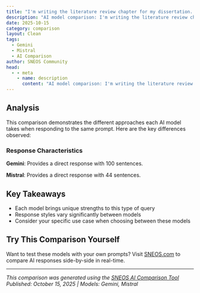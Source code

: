 ```yaml
---
title: "I'm writing the literature review chapter for my dissertation. Help me: 1) Understand the difference between a traditional narrative literature review and a systematic review for dissertation purposes"
description: "AI model comparison: I'm writing the literature review chapter for my dissertation. Help me: 1) Understand the difference..."
date: 2025-10-15
category: comparison
layout: Clean
tags:
  - Gemini
  - Mistral
  - AI Comparison
author: SNEOS Community
head:
  - - meta
    - name: description
      content: "AI model comparison: I'm writing the literature review chapter for my dissertation. Help me: 1) Understand the difference between a tradition..."
---
```


<ChatComparison
  title="I'm writing the literature review chapter for my dissertation. Help me: 1) Understand the difference between a traditional narrative literature review and a systematic review for dissertation purposes"
  prompt="I'm writing the literature review chapter for my dissertation. Help me: 1) Understand the difference between a traditional narrative literature review and a systematic review for dissertation purposes"
  :responses='{"Gemini": "This is an excellent question, as the choice between a narrative and a systematic review profoundly impacts the scope, methodology, and time commitment of your literature review chapter. For a dissertation, understanding these differences is crucial for aligning with your research goals and departmental expectations.\n\nLet\u0027s break down the differences, focusing on their implications for a dissertation.\n\n---\n\n### 1. Understanding the Difference: Traditional Narrative vs. Systematic Literature Review\n\nHere\u0027s a side-by-side comparison:\n\n| Feature           | Traditional Narrative Literature Review                     | Systematic Literature Review                                    |\n| :---------------- | :---------------------------------------------------------- | :-------------------------------------------------------------- |\n| **Primary Goal**  | To provide a broad overview, synthesize existing knowledge, contextualize research, identify themes, and build a theoretical framework. | To answer a *very specific* research question, identify all relevant evidence, synthesize findings transparently, and minimize bias. |\n| **Scope \u0026 Focus** | Broad, thematic, historical, theoretical. Can cover a wide range of topics and perspectives. | Narrow, focused. Defined by a specific, well-articulated research question (often using PICO/PICOS framework). |\n| **Methodology**   | **Flexible and iterative.** Author-driven selection of articles based on expertise, relevance to the topic, and interpretative judgment. No explicit, predefined protocol. | **Rigorous, explicit, and predefined.** Involves a detailed protocol outlining search strategy, inclusion/exclusion criteria, data extraction, and quality assessment. Often involves two independent reviewers. |\n| **Search Strategy** | Informal, unsystematic. May involve database searches, citation tracking, known seminal works. Not explicitly documented. | Comprehensive, systematic, and transparent. Detailed documentation of databases searched, keywords used, Boolean operators, and date ranges. Aims for exhaustive coverage. |\n| **Inclusion/Exclusion Criteria** | Implicit or loosely defined. Author decides what\u0027s relevant based on the evolving argument. | Explicitly defined *a priori*. All studies meeting the criteria are included; all studies not meeting them are excluded. Applied consistently. |\n| **Data Extraction** | Varies; author notes key points relevant to their synthesis. | Structured. A standardized form is used to extract specific data points from each included study (e.g., methods, participants, key findings, limitations). |\n| **Quality Assessment** | Informal; author critically appraises studies as part of their synthesis. | Formal. Uses predefined tools or checklists to systematically assess the methodological quality or risk of bias in each included study. |\n| **Synthesis**     | Qualitative, interpretative, thematic. Author weaves a \u0022story\u0022 or argument, highlighting key theories, debates, and gaps. | Can be qualitative (narrative synthesis) or quantitative (meta-analysis). Follows a clear structure derived from the data. |\n| **Transparency \u0026 Replicability** | Low. Difficult for another researcher to reproduce the exact review process and arrive at the same selection of articles or synthesis. | High. All steps are explicitly documented, making the process transparent and, in theory, replicable by other researchers. Often includes a PRISMA flow diagram. |\n| **Bias**          | Higher risk of author bias (e.g., cherry-picking studies that support a particular viewpoint, confirmation bias). | Lower risk of bias due to systematic and transparent methods designed to minimize researcher subjectivity. |\n| **Output**        | An argumentative essay, critical synthesis, or theory-building chapter. | A structured report detailing the methods, results (tables, summary statistics), and discussion of findings. May involve a meta-analysis if appropriate. |\n| **Time Commitment** | Generally less time-intensive in the initial search and selection phase, but can still be lengthy for comprehensive synthesis. | Significantly more time-intensive and labor-intensive due to the rigorous protocol, extensive searching, screening, data extraction, and quality assessment. |\n\n---\n\n### For Dissertation Purposes: Which One Should You Choose?\n\nThe choice depends heavily on your discipline, research question, the existing literature, your supervisor\u0027s expectations, and your available time.\n\n#### When to use a **Traditional Narrative Literature Review** for your Dissertation:\n\n1.  **Discipline:** Common in humanities, arts, some social sciences (e.g., sociology, political science, education, some business fields), and qualitative research paradigms where theoretical development and nuanced interpretation are paramount.\n2.  **Research Question:** When your dissertation aims to explore a broad topic, build a theoretical framework, trace the historical development of an idea, critique existing paradigms, or provide context for an entirely novel area.\n3.  **Nature of Literature:** When the literature is highly diverse, theoretical, qualitative, or when there isn\u0027t a large body of empirical studies addressing a very specific question.\n4.  **Dissertation Structure:** Often serves as the *foundational chapter* of the entire dissertation. It sets the stage, justifies your research, and positions your study within the broader academic conversation.\n5.  **Time \u0026 Resources:** If your dissertation involves a substantial primary research component (e.g., extensive fieldwork, data collection, and analysis), a systematic review might be too demanding on top of that.\n\n**Example Use:** If your dissertation is exploring the evolution of gender roles in 20th-century American advertising, a narrative review would be ideal to trace historical trends, analyze theoretical perspectives, and identify key cultural shifts.\n\n#### When to use a **Systematic Literature Review** for your Dissertation:\n\n1.  **Discipline:** Very common in health sciences, evidence-based social sciences (e.g., psychology, public health, nursing, some management fields), and any field where the aim is to synthesize empirical evidence to answer a clear policy or practice-relevant question.\n2.  **Research Question:** When your dissertation seeks to answer a *specific, empirical question* for which a body of primary research already exists (e.g., \u0022What is the effectiveness of X intervention for Y population?\u0022 or \u0022What are the perceived barriers to Z behavior among A group?\u0022).\n3.  **Nature of Literature:** When there are multiple empirical studies on your specific topic, and you need to rigorously synthesize their findings to draw robust conclusions.\n4.  **Dissertation Structure:**\n    *   **The Systematic Review *is* the Dissertation:** Some dissertations (especially at the Master\u0027s level, but also PhDs in some fields) are entirely a systematic review, providing a significant standalone contribution to knowledge.\n    *   **A Chapter *Within* the Dissertation:** It can be one of your empirical chapters, serving to establish the current state of evidence on a specific aspect of your topic, which then informs or justifies your subsequent primary research.\n    *   **Preliminary Work:** It can be conducted as a crucial first step to inform the design of your primary research, identify specific gaps that your study will address, or justify the need for your empirical study.\n5.  **Contribution:** A well-executed systematic review is a significant and publishable contribution, offering the highest level of evidence synthesis.\n\n**Example Use:** If your dissertation is investigating the effectiveness of mindfulness-based stress reduction interventions for healthcare professionals, a systematic review (potentially with meta-analysis) would be the most appropriate method to synthesize existing randomized controlled trials and observational studies.\n\n---\n\n### Hybrid Approaches \u0026 Scoping Reviews:\n\nIt\u0027s also worth noting that there are hybrid approaches and other review types:\n\n*   **Scoping Review:** Aims to map the existing literature on a broad topic, identify the nature and extent of research, and highlight gaps. It uses systematic search methods but may not critically appraise studies in the same depth as a systematic review. Often used when a topic is complex, has not been comprehensively reviewed, or when you want to define the parameters for a future systematic review.\n*   **Integrative Review:** Broader than systematic reviews, allowing for the inclusion of diverse methodologies (e.g., both qualitative and quantitative studies) to develop a comprehensive understanding of a phenomenon. Less rigorous than a systematic review in its inclusion/exclusion, but more structured than a narrative review.\n\nFor your dissertation, discuss these options with your supervisor. They will have a strong understanding of the expectations within your department and discipline and can guide you towards the most appropriate approach for your specific research question and goals.", "Mistral": "Certainly! Understanding the differences between a traditional narrative literature review and a systematic review is crucial for your dissertation. Here\u2019s a breakdown of each type:\n\n### Traditional Narrative Literature Review\n\n**Purpose:**\n- To provide a comprehensive overview of the existing literature on a particular topic.\n- To identify key themes, debates, and gaps in the literature.\n- To synthesize and interpret the findings of various studies.\n\n**Characteristics:**\n- **Structure:** Often less structured and more flexible. It can be organized thematically, chronologically, or methodologically.\n- **Selection Criteria:** Studies are selected based on the author\u0027s judgment of their relevance and importance.\n- **Critical Evaluation:** Includes a critical evaluation of the literature, highlighting strengths, weaknesses, and biases.\n- **Synthesis:** Integrates findings from different studies to provide a coherent narrative.\n- **Bias:** More susceptible to author bias, as the selection and interpretation of studies are subjective.\n\n**Advantages:**\n- Allows for a more nuanced and interpretive synthesis of the literature.\n- Can be more flexible and adaptable to the specific needs of the dissertation.\n\n**Disadvantages:**\n- Less rigorous and systematic in the selection and evaluation of studies.\n- More prone to bias and subjectivity.\n\n### Systematic Review\n\n**Purpose:**\n- To answer a specific research question by systematically identifying, selecting, and synthesizing all relevant studies.\n- To provide a transparent and reproducible method for reviewing the literature.\n\n**Characteristics:**\n- **Structure:** Highly structured and follows a predefined protocol.\n- **Selection Criteria:** Studies are selected based on explicit, predefined criteria to ensure comprehensiveness and reduce bias.\n- **Critical Evaluation:** Includes a rigorous assessment of the quality of the studies using standardized tools.\n- **Synthesis:** Often involves statistical methods (meta-analysis) to combine the results of multiple studies.\n- **Bias:** Less susceptible to bias due to the systematic and transparent approach.\n\n**Advantages:**\n- Provides a more rigorous and objective synthesis of the literature.\n- Reduces the risk of bias and ensures reproducibility.\n- Can include meta-analysis, which provides a quantitative synthesis of the findings.\n\n**Disadvantages:**\n- More time-consuming and resource-intensive.\n- Less flexible and may not be suitable for all types of research questions.\n\n### Choosing Between the Two\n\n**Considerations:**\n- **Research Question:** If your research question requires a comprehensive and objective synthesis of the literature, a systematic review may be more appropriate.\n- **Time and Resources:** Systematic reviews are more time-consuming and require more resources. If you have limited time or resources, a traditional narrative review might be more feasible.\n- **Nature of the Topic:** If your topic is broad and requires a more interpretive synthesis, a traditional narrative review might be more suitable.\n- **Methodological Rigor:** If methodological rigor and reproducibility are important for your dissertation, a systematic review is preferable.\n\n### Practical Tips\n\n1. **Define Your Objectives:** Clearly define the objectives of your literature review. This will help you decide which type of review is more appropriate.\n2. **Consult Your Advisor:** Discuss your options with your dissertation advisor. They can provide valuable insights and guidance based on your specific research question and field of study.\n3. **Plan Ahead:** Both types of reviews require careful planning. For a systematic review, you may need to develop a protocol and register it with a database like PROSPERO.\n4. **Document Your Process:** Regardless of the type of review you choose, document your search strategy, selection criteria, and evaluation methods to ensure transparency and reproducibility.\n\nBy understanding these differences and considering your specific needs, you can choose the type of literature review that best supports your dissertation."}' published-date="{DateTime.UtcNow:HH:mm}"
/>

## Analysis

This comparison demonstrates the different approaches each AI model takes when responding to the same prompt. Here are the key differences observed:

### Response Characteristics

**Gemini**: Provides a direct response with 100 sentences. 

**Mistral**: Provides a direct response with 44 sentences. 

## Key Takeaways

- Each model brings unique strengths to this type of query
- Response styles vary significantly between models
- Consider your specific use case when choosing between these models

## Try This Comparison Yourself

Want to test these models with your own prompts? Visit [SNEOS.com](https://sneos.com) to compare AI responses side-by-side in real-time.

---

*This comparison was generated using the [SNEOS AI Comparison Tool](https://sneos.com)*
*Published: October 15, 2025 | Models: Gemini, Mistral*
